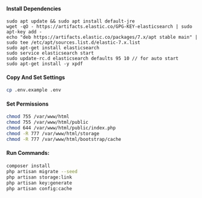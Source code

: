 #### Install Dependencies
```
sudo apt update && sudo apt install default-jre
wget -qO - https://artifacts.elastic.co/GPG-KEY-elasticsearch | sudo apt-key add -
echo "deb https://artifacts.elastic.co/packages/7.x/apt stable main" | sudo tee /etc/apt/sources.list.d/elastic-7.x.list
sudo apt-get install elasticsearch
sudo service elasticsearch start
sudo update-rc.d elasticsearch defaults 95 10 // for auto start
sudo apt-get install -y xpdf
```
#### Copy And Set Settings
```bash
cp .env.example .env
```
#### Set Permissions
```bash
chmod 755 /var/www/html 
chmod 755 /var/www/html/public
chmod 644 /var/www/html/public/index.php 
chmod -R 777 /var/www/html/storage 
chmod -R 777 /var/www/html/bootstrap/cache
```
#### Run Commands:
```bash
composer install
php artisan migrate --seed
php artisan storage:link
php artisan key:generate
php artisan config:cache
```
